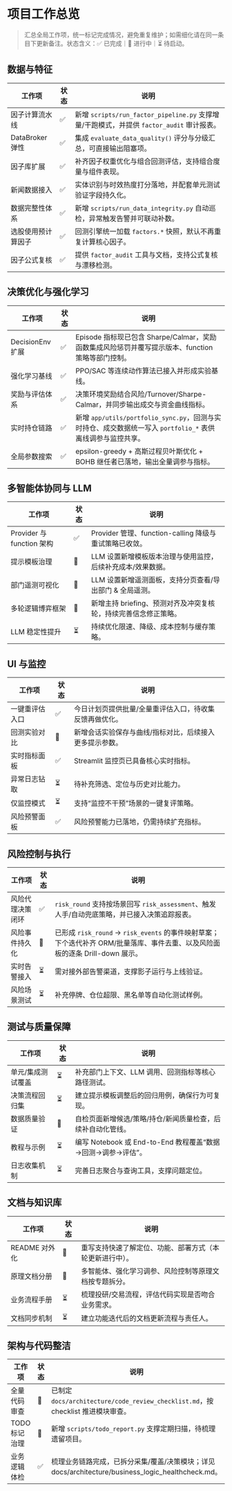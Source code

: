 # 项目工作总览

> 汇总全局工作项，统一标记完成情况，避免重复维护；如需细化请在同一条目下更新备注。状态含义：✅ 已完成｜🔄 进行中｜⏳ 待启动。

## 数据与特征

| 工作项 | 状态 | 说明 |
| --- | --- | --- |
| 因子计算流水线 | ✅ | 新增 `scripts/run_factor_pipeline.py` 支撑增量/干跑模式，并提供 `factor_audit` 审计报表。 |
| DataBroker 弹性 | ✅ | 集成 `evaluate_data_quality()` 评分与分级汇总，可直接输出阻塞项。 |
| 因子库扩展 | ✅ | 补齐因子权重优化与组合回测评估，支持组合度量与组件表现。 |
| 新闻数据接入 | ✅ | 实体识别与时效热度打分落地，并配套单元测试验证字段持久化。 |
| 数据完整性体系 | ✅ | 新增 `scripts/run_data_integrity.py` 自动巡检，异常触发告警并可联动补数。 |
| 选股使用预计算因子 | ✅ | 回测引擎统一加载 `factors.*` 快照，默认不再重复计算核心因子。 |
| 因子公式复核 | ✅ | 提供 `factor_audit` 工具与文档，支持公式复核与漂移检测。 |

## 决策优化与强化学习

| 工作项 | 状态 | 说明 |
| --- | --- | --- |
| DecisionEnv 扩展 | ✅ | Episode 指标现已包含 Sharpe/Calmar，奖励函数集成风险惩罚并覆写提示版本、function 策略等部门控制。 |
| 强化学习基线 | ✅ | PPO/SAC 等连续动作算法已接入并形成实验基线。 |
| 奖励与评估体系 | ✅ | 决策环境奖励结合风险/Turnover/Sharpe-Calmar，并同步输出成交与资金曲线指标。 |
| 实时持仓链路 | ✅ | 新增 `app/utils/portfolio_sync.py`，回测与实时持仓、成交数据统一写入 `portfolio_*` 表供离线调参与监控共享。 |
| 全局参数搜索 | ✅ | epsilon-greedy + 高斯过程贝叶斯优化 + BOHB 继任者已落地，输出全量调参与指标。 |

## 多智能体协同与 LLM

| 工作项 | 状态 | 说明 |
| --- | --- | --- |
| Provider 与 function 架构 | ✅ | Provider 管理、function-calling 降级与重试策略已收敛。 |
| 提示模板治理 | 🔄 | LLM 设置新增模板版本治理与使用监控，后续补充成本/效果数据。 |
| 部门遥测可视化 | 🔄 | LLM 设置新增遥测面板，支持分页查看/导出部门 & 全局遥测。 |
| 多轮逻辑博弈框架 | 🔄 | 新增主持 briefing、预测对齐及冲突复核轮，持续完善信念修正策略。 |
| LLM 稳定性提升 | ⏳ | 持续优化限速、降级、成本控制与缓存策略。 |

## UI 与监控

| 工作项 | 状态 | 说明 |
| --- | --- | --- |
| 一键重评估入口 | ✅ | 今日计划页提供批量/全量重评估入口，待收集反馈再做优化。 |
| 回测实验对比 | 🔄 | 新增会话实验保存与曲线/指标对比，后续接入更多提示参数。 |
| 实时指标面板 | ✅ | Streamlit 监控页已具备核心实时指标。 |
| 异常日志钻取 | ⏳ | 待补充筛选、定位与历史对比能力。 |
| 仅监控模式 | ⏳ | 支持“监控不干预”场景的一键复评策略。 |
| 风险预警面板 | ✅ | 风险预警能力已落地，仍需持续扩充指标。 |

## 风险控制与执行

| 工作项 | 状态 | 说明 |
| --- | --- | --- |
| 风险代理决策闭环 | ✅ | `risk_round` 支持按场景回写 `risk_assessment`、触发人手/自动兜底策略，并已接入决策追踪报表。 |
| 风险事件持久化 | 🔄 | 已形成 `risk_round` → `risk_events` 的事件映射草案；下个迭代补齐 ORM/批量落库、事件去重、以及风险面板的逐条 Drill-down 展示。 |
| 实时告警接入 | ⏳ | 需对接外部告警渠道，支撑影子运行与上线验证。 |
| 风险场景测试 | ⏳ | 补充停牌、仓位超限、黑名单等自动化测试样例。 |

## 测试与质量保障

| 工作项 | 状态 | 说明 |
| --- | --- | --- |
| 单元/集成测试覆盖 | ⏳ | 补充部门上下文、LLM 调用、回测指标等核心路径测试。 |
| 决策流程回归集 | ⏳ | 建立提示模板调整后的回归用例，确保行为可复现。 |
| 数据质量验证 | 🔄 | 自检页面新增候选/策略/持仓/新闻质量检查，后续补自动化管线。 |
| 教程与示例 | ⏳ | 编写 Notebook 或 End-to-End 教程覆盖“数据→回测→调参→评估”。 |
| 日志收集机制 | ⏳ | 完善日志聚合与查询工具，支撑问题定位。 |

## 文档与知识库

| 工作项 | 状态 | 说明 |
| --- | --- | --- |
| README 对外化 | 🔄 | 重写支持快速了解定位、功能、部署方式（本轮更新进行中）。 |
| 原理文档分册 | 🔄 | 多智能体、强化学习调参、风险控制等原理文档按专题拆分。 |
| 业务流程手册 | ⏳ | 梳理投研/交易流程，评估代码实现是否吻合业务需求。 |
| 文档同步机制 | ⏳ | 建立功能迭代后的文档更新流程与责任人。 |

## 架构与代码整洁

| 工作项 | 状态 | 说明 |
| --- | --- | --- |
| 全量代码审查 | 🔄 | 已制定 `docs/architecture/code_review_checklist.md`，按 checklist 推进模块审查。 |
| TODO 标记治理 | 🔄 | 新增 `scripts/todo_report.py` 支撑定期扫描，待梳理遗留项目。 |
| 业务逻辑体检 | ✅ | 梳理业务链路完成，已拆分采集/覆盖/决策模块；详见 docs/architecture/business_logic_healthcheck.md。 |
